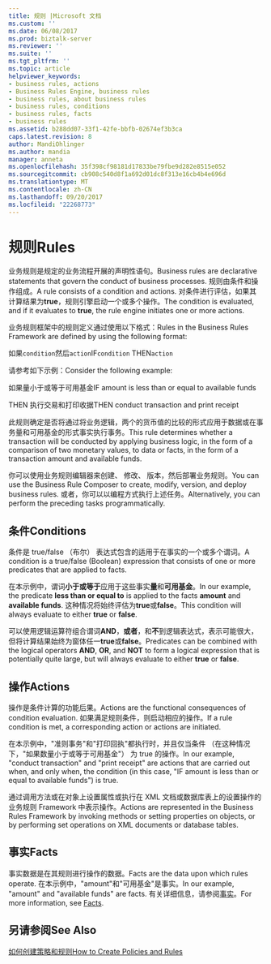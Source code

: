 ```yaml
---
title: 规则 |Microsoft 文档
ms.custom: ''
ms.date: 06/08/2017
ms.prod: biztalk-server
ms.reviewer: ''
ms.suite: ''
ms.tgt_pltfrm: ''
ms.topic: article
helpviewer_keywords:
- business rules, actions
- Business Rules Engine, business rules
- business rules, about business rules
- business rules, conditions
- business rules, facts
- business rules
ms.assetid: b288dd07-33f1-42fe-bbfb-02674ef3b3ca
caps.latest.revision: 8
author: MandiOhlinger
ms.author: mandia
manager: anneta
ms.openlocfilehash: 35f398cf98181d17833be79fbe9d282e8515e052
ms.sourcegitcommit: cb908c540d8f1a692d01dc8f313e16cb4b4e696d
ms.translationtype: MT
ms.contentlocale: zh-CN
ms.lasthandoff: 09/20/2017
ms.locfileid: "22268773"
---
```

# <a name="rules"></a><span data-ttu-id="c8667-102">规则</span><span class="sxs-lookup"><span data-stu-id="c8667-102">Rules</span></span>
<span data-ttu-id="c8667-103">业务规则是规定的业务流程开展的声明性语句。</span><span class="sxs-lookup"><span data-stu-id="c8667-103">Business rules are declarative statements that govern the conduct of business processes.</span></span> <span data-ttu-id="c8667-104">规则由条件和操作组成。</span><span class="sxs-lookup"><span data-stu-id="c8667-104">A rule consists of a condition and actions.</span></span> <span data-ttu-id="c8667-105">对条件进行评估，如果其计算结果为**true**，规则引擎启动一个或多个操作。</span><span class="sxs-lookup"><span data-stu-id="c8667-105">The condition is evaluated, and if it evaluates to **true**, the rule engine initiates one or more actions.</span></span>  
  
 <span data-ttu-id="c8667-106">业务规则框架中的规则定义通过使用以下格式：</span><span class="sxs-lookup"><span data-stu-id="c8667-106">Rules in the Business Rules Framework are defined by using the following format:</span></span>  
  
 <span data-ttu-id="c8667-107">如果`condition`然后`action`</span><span class="sxs-lookup"><span data-stu-id="c8667-107">IF`condition` THEN`action`</span></span>  
  
 <span data-ttu-id="c8667-108">请参考如下示例：</span><span class="sxs-lookup"><span data-stu-id="c8667-108">Consider the following example:</span></span>  
  
 <span data-ttu-id="c8667-109">如果量小于或等于可用基金</span><span class="sxs-lookup"><span data-stu-id="c8667-109">IF amount is less than or equal to available funds</span></span>  
  
 <span data-ttu-id="c8667-110">THEN 执行交易和打印收据</span><span class="sxs-lookup"><span data-stu-id="c8667-110">THEN conduct transaction and print receipt</span></span>  
  
 <span data-ttu-id="c8667-111">此规则确定是否将通过将业务逻辑，两个的货币值的比较的形式应用于数据或在事务量和可用基金的形式事实执行事务。</span><span class="sxs-lookup"><span data-stu-id="c8667-111">This rule determines whether a transaction will be conducted by applying business logic, in the form of a comparison of two monetary values, to data or facts, in the form of a transaction amount and available funds.</span></span>  
  
 <span data-ttu-id="c8667-112">你可以使用业务规则编辑器来创建、 修改、 版本，然后部署业务规则。</span><span class="sxs-lookup"><span data-stu-id="c8667-112">You can use the Business Rule Composer to create, modify, version, and deploy business rules.</span></span> <span data-ttu-id="c8667-113">或者，你可以以编程方式执行上述任务。</span><span class="sxs-lookup"><span data-stu-id="c8667-113">Alternatively, you can perform the preceding tasks programmatically.</span></span>  
  
## <a name="conditions"></a><span data-ttu-id="c8667-114">条件</span><span class="sxs-lookup"><span data-stu-id="c8667-114">Conditions</span></span>  
 <span data-ttu-id="c8667-115">条件是 true/false （布尔） 表达式包含的适用于在事实的一个或多个谓词。</span><span class="sxs-lookup"><span data-stu-id="c8667-115">A condition is a true/false (Boolean) expression that consists of one or more predicates that are applied to facts.</span></span>  
  
 <span data-ttu-id="c8667-116">在本示例中，谓词**小于或等于**应用于这些事实**量**和**可用基金**。</span><span class="sxs-lookup"><span data-stu-id="c8667-116">In our example, the predicate **less than or equal to** is applied to the facts **amount** and **available funds**.</span></span> <span data-ttu-id="c8667-117">这种情况将始终评估为**true**或**false**。</span><span class="sxs-lookup"><span data-stu-id="c8667-117">This condition will always evaluate to either **true** or **false**.</span></span>  
  
 <span data-ttu-id="c8667-118">可以使用逻辑运算符组合谓词**AND**，**或者**，和**不**到逻辑表达式，表示可能很大，但将计算结果始终为窗体任一**true**或**false**。</span><span class="sxs-lookup"><span data-stu-id="c8667-118">Predicates can be combined with the logical operators **AND**, **OR**, and **NOT** to form a logical expression that is potentially quite large, but will always evaluate to either **true** or **false**.</span></span>  
  
## <a name="actions"></a><span data-ttu-id="c8667-119">操作</span><span class="sxs-lookup"><span data-stu-id="c8667-119">Actions</span></span>  
 <span data-ttu-id="c8667-120">操作是条件计算的功能后果。</span><span class="sxs-lookup"><span data-stu-id="c8667-120">Actions are the functional consequences of condition evaluation.</span></span> <span data-ttu-id="c8667-121">如果满足规则条件，则启动相应的操作。</span><span class="sxs-lookup"><span data-stu-id="c8667-121">If a rule condition is met, a corresponding action or actions are initiated.</span></span>  
  
 <span data-ttu-id="c8667-122">在本示例中，"准则事务"和"打印回执"都执行时，并且仅当条件 （在这种情况下，"如果数量小于或等于可用基金"） 为 true 的操作。</span><span class="sxs-lookup"><span data-stu-id="c8667-122">In our example, "conduct transaction" and "print receipt" are actions that are carried out when, and only when, the condition (in this case, "IF amount is less than or equal to available funds") is true.</span></span>  
  
 <span data-ttu-id="c8667-123">通过调用方法或在对象上设置属性或执行在 XML 文档或数据库表上的设置操作的业务规则 Framework 中表示操作。</span><span class="sxs-lookup"><span data-stu-id="c8667-123">Actions are represented in the Business Rules Framework by invoking methods or setting properties on objects, or by performing set operations on XML documents or database tables.</span></span>  
  
## <a name="facts"></a><span data-ttu-id="c8667-124">事实</span><span class="sxs-lookup"><span data-stu-id="c8667-124">Facts</span></span>  
 <span data-ttu-id="c8667-125">事实数据是在其规则进行操作的数据。</span><span class="sxs-lookup"><span data-stu-id="c8667-125">Facts are the data upon which rules operate.</span></span> <span data-ttu-id="c8667-126">在本示例中，"amount"和"可用基金"是事实。</span><span class="sxs-lookup"><span data-stu-id="c8667-126">In our example, "amount" and "available funds" are facts.</span></span> <span data-ttu-id="c8667-127">有关详细信息，请参阅[事实](../core/facts.md)。</span><span class="sxs-lookup"><span data-stu-id="c8667-127">For more information, see [Facts](../core/facts.md).</span></span>  
  
## <a name="see-also"></a><span data-ttu-id="c8667-128">另请参阅</span><span class="sxs-lookup"><span data-stu-id="c8667-128">See Also</span></span>  
 [<span data-ttu-id="c8667-129">如何创建策略和规则</span><span class="sxs-lookup"><span data-stu-id="c8667-129">How to Create Policies and Rules</span></span>](../core/how-to-create-policies-and-rules.md)